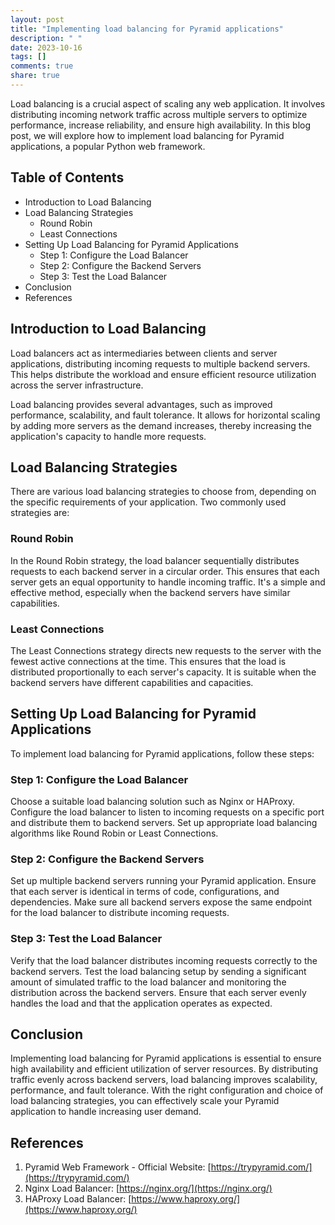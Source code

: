 ```yaml
---
layout: post
title: "Implementing load balancing for Pyramid applications"
description: " "
date: 2023-10-16
tags: []
comments: true
share: true
---
```


Load balancing is a crucial aspect of scaling any web application. It involves distributing incoming network traffic across multiple servers to optimize performance, increase reliability, and ensure high availability. In this blog post, we will explore how to implement load balancing for Pyramid applications, a popular Python web framework.

## Table of Contents

- Introduction to Load Balancing
- Load Balancing Strategies
  - Round Robin
  - Least Connections
- Setting Up Load Balancing for Pyramid Applications
  - Step 1: Configure the Load Balancer
  - Step 2: Configure the Backend Servers
  - Step 3: Test the Load Balancer
- Conclusion
- References

## Introduction to Load Balancing

Load balancers act as intermediaries between clients and server applications, distributing incoming requests to multiple backend servers. This helps distribute the workload and ensure efficient resource utilization across the server infrastructure.

Load balancing provides several advantages, such as improved performance, scalability, and fault tolerance. It allows for horizontal scaling by adding more servers as the demand increases, thereby increasing the application's capacity to handle more requests.

## Load Balancing Strategies

There are various load balancing strategies to choose from, depending on the specific requirements of your application. Two commonly used strategies are:

### Round Robin

In the Round Robin strategy, the load balancer sequentially distributes requests to each backend server in a circular order. This ensures that each server gets an equal opportunity to handle incoming traffic. It's a simple and effective method, especially when the backend servers have similar capabilities.

### Least Connections

The Least Connections strategy directs new requests to the server with the fewest active connections at the time. This ensures that the load is distributed proportionally to each server's capacity. It is suitable when the backend servers have different capabilities and capacities.

## Setting Up Load Balancing for Pyramid Applications

To implement load balancing for Pyramid applications, follow these steps:

### Step 1: Configure the Load Balancer

Choose a suitable load balancing solution such as Nginx or HAProxy. Configure the load balancer to listen to incoming requests on a specific port and distribute them to backend servers. Set up appropriate load balancing algorithms like Round Robin or Least Connections.

### Step 2: Configure the Backend Servers

Set up multiple backend servers running your Pyramid application. Ensure that each server is identical in terms of code, configurations, and dependencies. Make sure all backend servers expose the same endpoint for the load balancer to distribute incoming requests.

### Step 3: Test the Load Balancer

Verify that the load balancer distributes incoming requests correctly to the backend servers. Test the load balancing setup by sending a significant amount of simulated traffic to the load balancer and monitoring the distribution across the backend servers. Ensure that each server evenly handles the load and that the application operates as expected.

## Conclusion

Implementing load balancing for Pyramid applications is essential to ensure high availability and efficient utilization of server resources. By distributing traffic evenly across backend servers, load balancing improves scalability, performance, and fault tolerance. With the right configuration and choice of load balancing strategies, you can effectively scale your Pyramid application to handle increasing user demand.

## References

1. Pyramid Web Framework - Official Website: [https://trypyramid.com/](https://trypyramid.com/)
2. Nginx Load Balancer: [https://nginx.org/](https://nginx.org/)
3. HAProxy Load Balancer: [https://www.haproxy.org/](https://www.haproxy.org/)